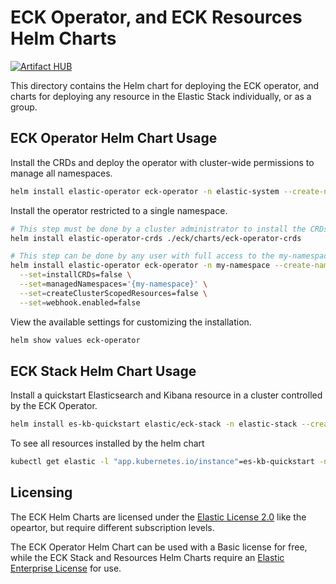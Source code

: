 # ECK Operator, and ECK Resources Helm Charts

[![Artifact HUB](https://img.shields.io/endpoint?url=https://artifacthub.io/badge/repository/elastic)](https://artifacthub.io/packages/search?repo=elastic)

This directory contains the Helm chart for deploying the ECK operator, and charts for deploying any resource in the Elastic Stack individually, or as a group.

## ECK Operator Helm Chart Usage

Install the CRDs and deploy the operator with cluster-wide permissions to manage all namespaces.

```sh
helm install elastic-operator eck-operator -n elastic-system --create-namespace 
```

Install the operator restricted to a single namespace. 

```sh
# This step must be done by a cluster administrator to install the CRDs -- which are global resources.
helm install elastic-operator-crds ./eck/charts/eck-operator-crds 

# This step can be done by any user with full access to the my-namespace namespace.
helm install elastic-operator eck-operator -n my-namespace --create-namespace \
  --set=installCRDs=false \
  --set=managedNamespaces='{my-namespace}' \
  --set=createClusterScopedResources=false \
  --set=webhook.enabled=false
```

View the available settings for customizing the installation.

```sh
helm show values eck-operator
```

## ECK Stack Helm Chart Usage

Install a quickstart Elasticsearch and Kibana resource in a cluster controlled by the ECK Operator.

```sh
helm install es-kb-quickstart elastic/eck-stack -n elastic-stack --create-namespace
```

To see all resources installed by the helm chart

```sh
kubectl get elastic -l "app.kubernetes.io/instance"=es-kb-quickstart -n elastic-stack
```

## Licensing

The ECK Helm Charts are licensed under the [Elastic License 2.0](https://www.elastic.co/licensing/elastic-license) like the opeartor, but require different subscription levels.

The ECK Operator Helm Chart can be used with a Basic license for free, while the ECK Stack and Resources Helm Charts require an [Elastic Enterprise License](https://www.elastic.co/subscriptions) for use.
